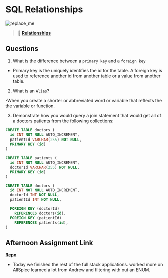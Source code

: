# SQL Relationships

![replace_me](https://codeworks.blob.core.windows.net/public/assets/img/illustrations/placeholder.svg)

> **📖 [Relationships](https://codeworksacademy.com/fs-student-guide/resources/wk11/02-MySQL-Relationships)**

## Questions

1. What is the difference between a `primary key` and a `foreign key`

- Primary key is the uniquely identifies the id for the table. A foreign key is used to reference another id from another table or a value from another table.

2. What is an `Alias`?

-When you create a shorter or abbreviated word or variable that reflects the the variable or function.

3. Demonstrate how you would query a join statement that would get all of a doctors patients from the following collections:

```SQL
CREATE TABLE doctors (
  id INT NOT NULL AUTO_INCREMENT,
  patientId VARCHAR(255) NOT NULL,
  PRIMARY KEY (id)
)

CREATE TABLE patients (
  id INT NOT NULL AUTO_INCREMENT,
  doctorId VARCHAR(255) NOT NULL,
  PRIMARY KEY (id)
)

CREATE TABLE doctors (
  id INT NOT NULL AUTO_INCREMENT,
  doctorId INT NOT NULL,
  patientId INT NOT NULL,

  FOREIGN KEY (doctorId)
    REFERENCES doctors(id),
  FOREIGN KEY (patientId)
    REFERENCES patients(id),
)

```

## Afternoon Assignment Link

**[Repo](https://github.com/Linda-Taing/CSharpAllSpice)**

- Today we finished the rest of the full stack applications. worked more on AllSpice learned a lot from Andrew and filtering with out an ENUM.
